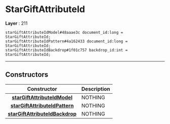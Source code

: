 # StarGiftAttributeId

**Layer** : 211

```tl
starGiftAttributeIdModel#48aaae3c document_id:long = StarGiftAttributeId;
starGiftAttributeIdPattern#4a162433 document_id:long = StarGiftAttributeId;
starGiftAttributeIdBackdrop#1f01c757 backdrop_id:int = StarGiftAttributeId;
```

---

## Constructors

| Constructor | Description |
| :---: | :--- |
| [**starGiftAttributeIdModel**](constructor/starGiftAttributeIdModel) | NOTHING |
| [**starGiftAttributeIdPattern**](constructor/starGiftAttributeIdPattern) | NOTHING |
| [**starGiftAttributeIdBackdrop**](constructor/starGiftAttributeIdBackdrop) | NOTHING |